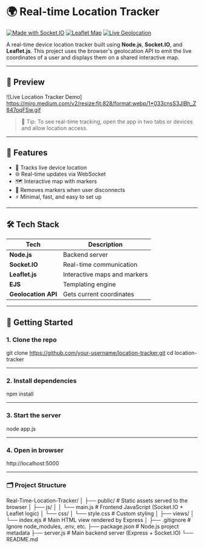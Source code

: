 # 🌍 Real-time Location Tracker

[![Made with Socket.IO](https://img.shields.io/badge/Socket.IO-v4.7.2-blue?logo=socket.io&logoColor=white)](https://socket.io)
[![Leaflet Map](https://img.shields.io/badge/Leaflet-Map-green?logo=leaflet&logoColor=white)](https://leafletjs.com/)
[![Live Geolocation](https://img.shields.io/badge/Live-Geolocation-orange)](https://developer.mozilla.org/en-US/docs/Web/API/Geolocation_API)

A real-time device location tracker built using **Node.js**, **Socket.IO**, and **Leaflet.js**. This project uses the browser's geolocation API to emit the live coordinates of a user and displays them on a shared interactive map.

---

## 🎥 Preview

![Live Location Tracker Demo] https://miro.medium.com/v2/resize:fit:828/format:webp/1*033cnsS3JIBh_Z847oqFSw.gif

> 📌 Tip: To see real-time tracking, open the app in two tabs or devices and allow location access.

---

## 🔧 Features

- 📍 Tracks live device location
- 🌐 Real-time updates via WebSocket
- 🗺️ Interactive map with markers
- 👥 Removes markers when user disconnects
- ⚡ Minimal, fast, and easy to set up

---

## 🛠️ Tech Stack

| Tech       | Description                          |
|------------|--------------------------------------|
| **Node.js** | Backend server                      |
| **Socket.IO** | Real-time communication           |
| **Leaflet.js** | Interactive maps and markers     |
| **EJS** | Templating engine                       |
| **Geolocation API** | Gets current coordinates    |

---

## 🚀 Getting Started

### 1. Clone the repo

git clone https://github.com/your-username/location-tracker.git
cd location-tracker

---

### 2. Install dependencies
npm install

---

### 3. Start the server
node app.js

---

### 4. Open in browser
http://localhost:5000

---

### 🗂️ Project Structure
Real-Time-Location-Tracker/
│
├── public/                   # Static assets served to the browser
│   ├── js/
│   │   └── main.js           # Frontend JavaScript (Socket.IO + Leaflet logic)
│   └── css/
│       └── style.css         # Custom styling
│
├── views/
│   └── index.ejs             # Main HTML view rendered by Express
│
├── .gitignore                # Ignore node_modules, .env, etc.
├── package.json              # Node.js project metadata
├── server.js                 # Main backend server (Express + Socket.IO)
└── README.md         



